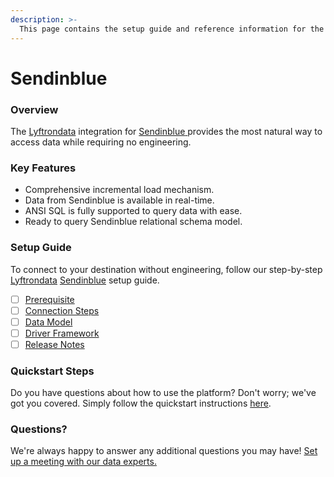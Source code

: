 ```yaml
---
description: >-
  This page contains the setup guide and reference information for the Sendinblue source connector.
---
```


# Sendinblue

### Overview

The [Lyftrondata](https://www.lyftrondata.com/) integration for [Sendinblue](https://www.lyftrondata.com/integration/sendinblue/)[ ](https://www.lyftrondata.com/integration/sendinblue/)provides the most natural way to access data while requiring no engineering.

### Key Features

* Comprehensive incremental load mechanism.
* Data from Sendinblue is available in real-time.&#x20;
* ANSI SQL is fully supported to query data with ease.
* Ready to query Sendinblue relational schema model.

### Setup Guide

To connect to your destination without engineering, follow our step-by-step [Lyftrondata](https://www.lyftrondata.com/)  [Sendinblue](https://www.lyftrondata.com/integration/sendinblue/) setup guide.

* [ ] [Prerequisite](../../marketing-analytics/sendinblue/prerequisite.md)
* [ ] [Connection Steps](../../marketing-analytics/sendinblue/connection-steps.md)
* [ ] [Data Model](../../marketing-analytics/sendinblue/data-model/)
* [ ] [Driver Framework](../../marketing-analytics/sendinblue/driver-framework/)
* [ ] [Release Notes](../../marketing-analytics/sendinblue/release-notes.md)

### Quickstart Steps

Do you have questions about how to use the platform? Don't worry; we've got you covered. Simply follow the quickstart instructions [here](../../../quickstart-steps.md).

### Questions? <a href="#questions" id="questions"></a>

We're always happy to answer any additional questions you may have! [Set up a meeting with our data experts.](https://www.lyftrondata.com/book-a-meeting/)

